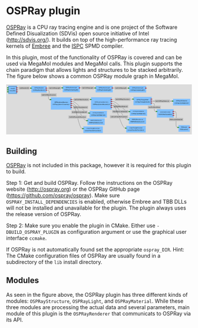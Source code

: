 # OSPRay plugin
[OSPRay](http://ospray.org) is a CPU ray tracing engine and is one project of the Software Defined Disualization (SDVis) open source initiative of Intel (http://sdvis.org/).
It builds on top of the high-performance ray tracing kernels of [Embree](https://embree.github.io/) and the [ISPC](https://ispc.github.io/) SPMD compiler.

In this plugin, most of the functionality of OSPRay is covered and can be used via MegaMol modules and MegaMol calls.
This plugin supports the chain paradigm that allows lights and structures to be stacked arbitrarily.
The figure below shows a common OSPRay module graph in MegaMol.

![](ospray_configurator.png)

## Building
[OSPRay](http://ospray.org) is not included in this package, however it is required for this plugin to build.

Step 1: Get and build OSPRay. Follow the instructions on the OSPRay website (http://ospray.org) or the OSPRay GitHub page (https://github.com/ospray/ospray). Make sure `OSPRAY_INSTALL_DEPENDENCIES` is enabled, otherwise Embree and TBB DLLs will not be installed and unavailable for the plugin. The plugin always uses the release version of OSPRay.

Step 2: Make sure you enable the plugin in CMake. Either use `-DBUILD_OSPRAY_PLUGIN` as configuration argument or use the graphical user interface `ccmake`.

If OSPRay is not automatically found set the appropriate `ospray_DIR`. Hint: The CMake configuration files of OSPRay are usually found in a subdirectory of the `lib` install directory.

## Modules

As seen in the figure above, the OSPRay plugin has three different kinds of modules: `OSPRayStructure`, `OSPRayLight`, and  `OSPRayMaterial`.
While these three modules are processing the actual data and several parameters, main module of this plugin is the `OSPRayRenderer` that communicats to OSPRay via its API.
